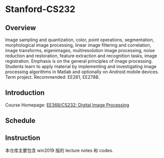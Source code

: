 # Stanford-CS232

## Overview
Image sampling and quantization, color, point operations, segmentation, morphological image processing, linear image filtering and correlation, image transforms, eigenimages, multiresolution image processing, noise reduction and restoration, feature extraction and recognition tasks, image registration. Emphasis is on the general principles of image processing. Students learn to apply material by implementing and investigating image processing algorithms in Matlab and optionally on Android mobile devices. Term project. Recommended: EE261, EE278B.


## Introduction
Course Homepage: [EE368/CS232: Digital Image Processing](https://web.stanford.edu/class/ee368/index.html)


## Schedule



## Instruction
本仓库主要包含 win2019 版的 lecture notes 和 codes.
